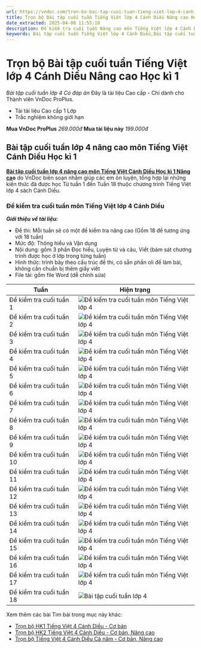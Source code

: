 ```yaml
---
url: https://vndoc.com/tron-bo-bai-tap-cuoi-tuan-tieng-viet-lop-4-canh-dieu-nang-cao-hoc-ki-1-311548
title: Trọn bộ Bài tập cuối tuần Tiếng Việt lớp 4 Cánh Diều Nâng cao Học kì 1 - Bài tập cuối tuần lớp 4 Có đáp án - VnDoc.com
date_extracted: 2025-04-08 11:55:10
description: Đề kiểm tra cuối tuần Nâng cao môn Tiếng Việt lớp 4 Cánh Diều (trọn bộ Học kì 1) được VnDoc biên soạn nhằm giúp các em học sinh tham khảo, luyện tập kiến thức môn Tiếng Việt 4.
keywords: Bài tập cuối tuần Tiếng Việt lớp 4 Cánh Diều,Bài tập cuối tuần Tiếng Việt lớp 4,bài tập cuối tuần lớp 4 môn tiếng việt,Phiếu bài tập cuối tuần lớp 4 nâng cao môn Tiếng Việt,Đề kiểm tra cuối tuần môn Tiếng Việt lớp 4,giải bài tập tiếng việt lớp 4,bài tập tiếng việt lớp 4,giải tiếng việt lớp 4,bài tập cuối tuần lớp 4,phiếu bài tập cuối tuần lớp 4 môn tiếng việt,bài tập cuối tuần lớp 4 Cánh Diều,phiếu bài tập cuối tuần lớp 4
---
```


# Trọn bộ Bài tập cuối tuần Tiếng Việt lớp 4 Cánh Diều Nâng cao Học kì 1
 _Bài tập cuối tuần lớp 4 Có đáp án_
Đây là tài liệu Cao cấp - Chỉ dành cho Thành viên VnDoc ProPlus.
  * Tải tài liệu Cao cấp 1 Lớp
  * Trắc nghiệm không giới hạn

**Mua VnDoc ProPlus** _269.000đ_ **Mua tài liệu này** _199.000đ_
## **Bài tập cuối tuần lớp 4 nâng cao môn Tiếng Việt Cánh Diều Học kì 1**
**[Bài tập cuối tuần lớp 4 nâng cao môn Tiếng Việt Cánh Diều Học kì 1 Nâng ca](<https://vndoc.com/tron-bo-bai-tap-cuoi-tuan-tieng-viet-lop-4-canh-dieu-nang-cao-hoc-ki-1-311548>)o** do VnDoc biên soạn nhằm giúp các em ôn luyện, tổng hợp lại những kiến thức đã được học Từ tuần 1 đến Tuần 18 thuộc chương trình Tiếng Việt lớp 4 sách Cánh Diều.
### **Đề kiểm tra cuối tuần môn Tiếng Việt lớp 4 Cánh Diều**
 _**Giới thiệu về tài liệu:**_
  * Đề thi: Mỗi tuần sẽ có một đề kiểm tra nâng cao \(Gồm 18 đề tương ứng với 18 tuần\)
  * Mức độ: Thông hiểu và Vận dụng
  * Nội dung: gồm 3 phần Đọc hiểu, Luyện từ và câu, Viết \(bám sát chương trình được học ở lớp trong từng tuần\)
  * Hình thức: trình bày theo cấu trúc đề thi, có sẵn phần oli để làm bài, không cần chuẩn bị thêm giấy viết
  * File tải: gồm file Word \(dễ chỉnh sửa\)

**Tuần**| **Hiện trạng**  
---|---  
Đề kiểm tra cuối tuần 1| ![Đề kiểm tra cuối tuần môn Tiếng Việt lớp 4](https://i.vdoc.vn/data/image/2023/12/22/check-mark.svg)  
Đề kiểm tra cuối tuần 2| ![Đề kiểm tra cuối tuần môn Tiếng Việt lớp 4](https://i.vdoc.vn/data/image/2023/12/22/check-mark.svg)  
Đề kiểm tra cuối tuần 3| ![Đề kiểm tra cuối tuần môn Tiếng Việt lớp 4](https://i.vdoc.vn/data/image/2023/12/22/check-mark.svg)  
Đề kiểm tra cuối tuần 4| ![Đề kiểm tra cuối tuần môn Tiếng Việt lớp 4](https://i.vdoc.vn/data/image/2023/12/22/check-mark.svg)  
Đề kiểm tra cuối tuần 5| ![Đề kiểm tra cuối tuần môn Tiếng Việt lớp 4](https://i.vdoc.vn/data/image/2023/12/22/check-mark.svg)  
Đề kiểm tra cuối tuần 6| ![Đề kiểm tra cuối tuần môn Tiếng Việt lớp 4](https://i.vdoc.vn/data/image/2023/12/22/check-mark.svg)  
Đề kiểm tra cuối tuần 7| ![Đề kiểm tra cuối tuần môn Tiếng Việt lớp 4](https://i.vdoc.vn/data/image/2023/12/22/check-mark.svg)  
Đề kiểm tra cuối tuần 8| ![Đề kiểm tra cuối tuần môn Tiếng Việt lớp 4](https://i.vdoc.vn/data/image/2023/12/22/check-mark.svg)  
Đề kiểm tra cuối tuần 9| ![Đề kiểm tra cuối tuần môn Tiếng Việt lớp 4](https://i.vdoc.vn/data/image/2023/12/22/check-mark.svg)  
Đề kiểm tra cuối tuần 10| ![Đề kiểm tra cuối tuần môn Tiếng Việt lớp 4](https://i.vdoc.vn/data/image/2023/12/22/check-mark.svg)  
Đề kiểm tra cuối tuần 11| ![Đề kiểm tra cuối tuần môn Tiếng Việt lớp 4](https://i.vdoc.vn/data/image/2023/12/22/check-mark.svg)  
Đề kiểm tra cuối tuần 12| ![Đề kiểm tra cuối tuần môn Tiếng Việt lớp 4](https://i.vdoc.vn/data/image/2023/12/22/check-mark.svg)  
Đề kiểm tra cuối tuần 13| ![Đề kiểm tra cuối tuần môn Tiếng Việt lớp 4](https://i.vdoc.vn/data/image/2023/12/22/check-mark.svg)  
Đề kiểm tra cuối tuần 14| ![Đề kiểm tra cuối tuần môn Tiếng Việt lớp 4](https://i.vdoc.vn/data/image/2023/12/22/check-mark.svg)  
Đề kiểm tra cuối tuần 15| ![Đề kiểm tra cuối tuần môn Tiếng Việt lớp 4](https://i.vdoc.vn/data/image/2023/12/22/check-mark.svg)  
Đề kiểm tra cuối tuần 16| ![Đề kiểm tra cuối tuần môn Tiếng Việt lớp 4](https://i.vdoc.vn/data/image/2023/12/22/check-mark.svg)  
Đề kiểm tra cuối tuần 17| ![Đề kiểm tra cuối tuần môn Tiếng Việt lớp 4](https://i.vdoc.vn/data/image/2023/12/22/check-mark.svg)  
Đề kiểm tra cuối tuần 18| ![Bài tập cuối tuần lớp 4](https://i.vdoc.vn/data/image/2023/12/22/check-mark.svg)  
Xem thêm các bài Tìm bài trong mục này khác:
  * [Trọn bộ HK1 Tiếng Việt 4 Cánh Diều - Cơ bản](</bai-tap-cuoi-tuan-tieng-viet-lop-4-canh-dieu-hoc-ki-1-325941>)
  * [Trọn bộ HK2 Tiếng Việt 4 Cánh Diều - Cơ bản, Nâng cao](</bai-tap-cuoi-tuan-tieng-viet-lop-4-canh-dieu-hoc-ki-2-326663>)
  * [Trọn bộ Tiếng Việt 4 Cánh Diều Cả năm - Cơ bản, Nâng cao](</bai-tap-cuoi-tuan-tieng-viet-4-canh-dieu-ca-nam-co-ban-nang-cao-326666>)

